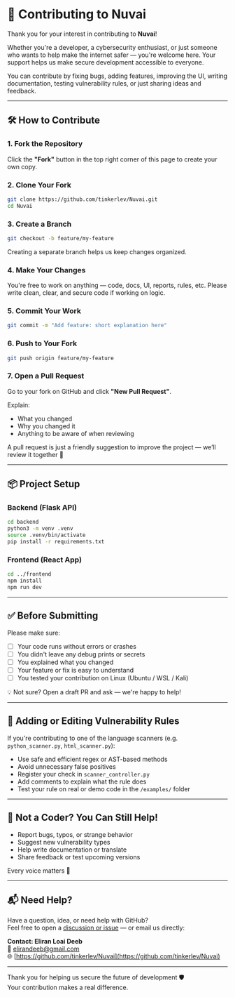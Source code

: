 # 🤝 Contributing to Nuvai

Thank you for your interest in contributing to **Nuvai**!

Whether you're a developer, a cybersecurity enthusiast, or just someone who wants to help make the internet safer — you're welcome here. Your support helps us make secure development accessible to everyone.

You can contribute by fixing bugs, adding features, improving the UI, writing documentation, testing vulnerability rules, or just sharing ideas and feedback.

---

## 🛠️ How to Contribute

### 1. Fork the Repository  
Click the **"Fork"** button in the top right corner of this page to create your own copy.

### 2. Clone Your Fork
```bash
git clone https://github.com/tinkerlev/Nuvai.git
cd Nuvai
```

### 3. Create a Branch
```bash
git checkout -b feature/my-feature
```
Creating a separate branch helps us keep changes organized.

### 4. Make Your Changes  
You're free to work on anything — code, docs, UI, reports, rules, etc. Please write clean, clear, and secure code if working on logic.

### 5. Commit Your Work
```bash
git commit -m "Add feature: short explanation here"
```

### 6. Push to Your Fork
```bash
git push origin feature/my-feature
```

### 7. Open a Pull Request
Go to your fork on GitHub and click **"New Pull Request"**.

Explain:
- What you changed
- Why you changed it
- Anything to be aware of when reviewing

A pull request is just a friendly suggestion to improve the project — we’ll review it together 💬

---

## 📦 Project Setup

### Backend (Flask API)
```bash
cd backend
python3 -m venv .venv
source .venv/bin/activate
pip install -r requirements.txt
```

### Frontend (React App)
```bash
cd ../frontend
npm install
npm run dev
```

---

## ✅ Before Submitting

Please make sure:
- [ ] Your code runs without errors or crashes
- [ ] You didn't leave any debug prints or secrets
- [ ] You explained what you changed
- [ ] Your feature or fix is easy to understand
- [ ] You tested your contribution on Linux (Ubuntu / WSL / Kali)

💡 Not sure? Open a draft PR and ask — we're happy to help!

---

## 🧠 Adding or Editing Vulnerability Rules

If you're contributing to one of the language scanners (e.g. `python_scanner.py`, `html_scanner.py`):

- Use safe and efficient regex or AST-based methods  
- Avoid unnecessary false positives  
- Register your check in `scanner_controller.py`  
- Add comments to explain what the rule does  
- Test your rule on real or demo code in the `/examples/` folder  

---

## 🤋 Not a Coder? You Can Still Help!

- Report bugs, typos, or strange behavior  
- Suggest new vulnerability types  
- Help write documentation or translate  
- Share feedback or test upcoming versions  

Every voice matters 💙

---

## 📬 Need Help?

Have a question, idea, or need help with GitHub?  
Feel free to open a [discussion or issue](https://github.com/tinkerlev/Nuvai) — or email us directly:

**Contact: Eliran Loai Deeb**  
📧 elirandeeb@gmail.com  
🌐 [https://github.com/tinkerlev/Nuvai](https://github.com/tinkerlev/Nuvai)

---

Thank you for helping us secure the future of development 🛡️  
Your contribution makes a real difference.